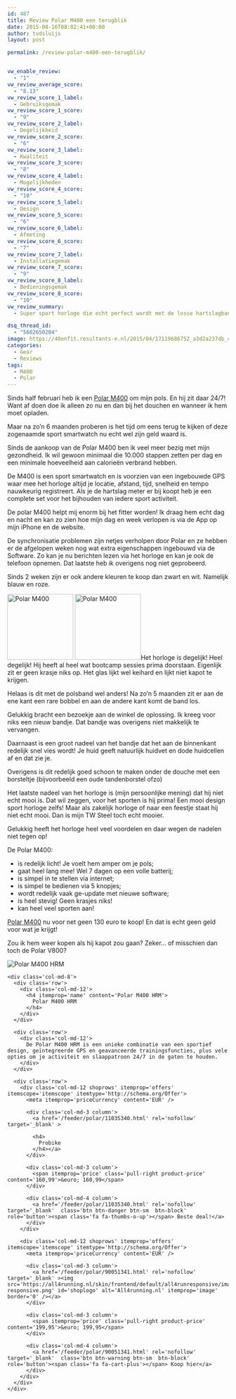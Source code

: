 ```yaml
---
id: 487
title: Review Polar M400 een terugblik
date: 2015-08-16T08:02:41+00:00
author: tvdsluijs
layout: post

permalink: /review-polar-m400-een-terugblik/


vw_enable_review:
  - "1"
vw_review_average_score:
  - "8.13"
vw_review_score_1_label:
  - Gebruiksgemak
vw_review_score_1_score:
  - "9"
vw_review_score_2_label:
  - Degelijkheid
vw_review_score_2_score:
  - "6"
vw_review_score_3_label:
  - Kwaliteit
vw_review_score_3_score:
  - "8"
vw_review_score_4_label:
  - Mogelijkheden
vw_review_score_4_score:
  - "10"
vw_review_score_5_label:
  - Design
vw_review_score_5_score:
  - "6"
vw_review_score_6_label:
  - Afmeting
vw_review_score_6_score:
  - "7"
vw_review_score_7_label:
  - Installatiegemak
vw_review_score_7_score:
  - "9"
vw_review_score_8_label:
  - Bedieningsgemak
vw_review_score_8_score:
  - "10"
vw_review_summary:
  - Super sport horloge die echt perfect wordt met de losse hartslagband. Is heel sterk! Heb geen krasjes op glas! Helaas is het bandje minder sterk en heb ik al laten vervangen.

dsq_thread_id:
  - "5602650204"
image: https://40enfit.resultants-e.nl/2015/04/17119686752_a3d2a237db_c.jpg
categories:
  - Gear
  - Reviews
tags:
  - M400
  - Polar
---
```

Sinds half februari heb ik een [Polar M400](http://www.athleteshop.nl/ext/?tt=18163_12_221406_&r=%2Fpolar-m400-gps-sporthorloge-zonder-hartslagsensor-zwart) om mijn pols. En hij zit daar 24/7! Want af doen doe ik alleen zo nu en dan bij het douchen en wanneer ik hem moet opladen.

Maar na zo&#8217;n 6 maanden proberen is het tijd om eens terug te kijken of deze zogenaamde sport smartwatch nu echt wel zijn geld waard is.<!--more-->

Sinds de aankoop van de Polar M400 ben ik veel meer bezig met mijn gezondheid. Ik wil gewoon minimaal die 10.000 stappen zetten per dag en een minimale hoeveelheid aan calorieën verbrand hebben.

De M400 is een sport smartwatch en is voorzien van een ingebouwde GPS waar mee het horloge altijd je locatie, afstand, tijd, snelheid en tempo nauwkeurig registreert. Als je de hartslag meter er bij koopt heb je een complete set voor het bijhouden van iedere sport activiteit.

De polar M400 helpt mij enorm bij het fitter worden! Ik draag hem echt dag en nacht en kan zo zien hoe mijn dag en week verlopen is via de App op mijn iPhone en de website.

De synchronisatie problemen zijn netjes verholpen door Polar en ze hebben er de afgelopen weken nog wat extra eigenschappen ingebouwd via de Software. Zo kan je nu berichten lezen via het horloge en kan je ook de telefoon opnemen. Dat laatste heb ik overigens nog niet geprobeerd.

Sinds 2 weken zijn er ook andere kleuren te koop dan zwart en wit. Namelijk blauw en roze.

[<img class="alignleft size-thumbnail wp-image-499" src="https://40enfit.resultants-e.nl/2015/08/IMG_0178-150x150.jpg" alt="Polar M400" width="150" height="150" srcset="https://40enfit.resultants-e.nl/2015/08/IMG_0178-150x150.jpg 150w, https://40enfit.resultants-e.nl/2015/08/IMG_0178-80x80.jpg 80w, https://40enfit.resultants-e.nl/2015/08/IMG_0178-360x360.jpg 360w, https://40enfit.resultants-e.nl/2015/08/IMG_0178-750x750.jpg 750w" sizes="(max-width: 150px) 100vw, 150px" />](https://40enfit.resultants-e.nl/2015/08/IMG_0178.jpg) [<img class="alignleft size-thumbnail wp-image-498" src="https://40enfit.resultants-e.nl/2015/08/IMG_0176-150x150.jpg" alt="Polar M400" width="150" height="150" srcset="https://40enfit.resultants-e.nl/2015/08/IMG_0176-150x150.jpg 150w, https://40enfit.resultants-e.nl/2015/08/IMG_0176-80x80.jpg 80w, https://40enfit.resultants-e.nl/2015/08/IMG_0176-360x360.jpg 360w, https://40enfit.resultants-e.nl/2015/08/IMG_0176-750x750.jpg 750w" sizes="(max-width: 150px) 100vw, 150px" />](https://40enfit.resultants-e.nl/2015/08/IMG_0176.jpg)Het horloge is degelijk! Heel degelijk! Hij heeft al heel wat bootcamp sessies prima doorstaan. Eigenlijk zit er geen krasje niks op. Het glas lijkt wel keihard en lijkt niet kapot te krijgen.

Helaas is dit met de polsband wel anders! Na zo&#8217;n 5 maanden zit er aan de ene kant een rare bobbel en aan de andere kant komt de band los.

Gelukkig bracht een bezoekje aan de winkel de oplossing. Ik kreeg voor niks een nieuw bandje. Dat bandje was overigens niet makkelijk te vervangen.

Daarnaast is een groot nadeel van het bandje dat het aan de binnenkant redelijk snel vies wordt! Je huid geeft natuurlijk huidvet en dode huidcellen af en dat zie je.

Overigens is dit redelijk goed schoon te maken onder de douche met een borsteltje (bijvoorbeeld een oude tandenborstel ofzo)

Het laatste nadeel van het horloge is (mijn persoonlijke mening) dat hij niet echt mooi is. Dat wil zeggen, voor het sporten is hij prima! Een mooi design sport horloge zelfs! Maar als zakelijk horloge of naar een feestje staat hij niet echt mooi. Dan is mijn TW Steel toch echt mooier.

Gelukkig heeft het horloge heel veel voordelen en daar wegen de nadelen niet tegen op!

De Polar M400:

  * is redelijk licht! Je voelt hem amper om je pols;
  * gaat heel lang mee! Wel 7 dagen op een volle batterij;
  * is simpel in te stellen via internet;
  * is simpel te bedienen via 5 knopjes;
  * wordt redelijk vaak ge-update met nieuwe software;
  * is heel stevig! Geen krasjes niks!
  * kan heel veel sporten aan!

[Polar M400](http://www.athleteshop.nl/ext/?tt=18163_12_221406_&r=%2Fpolar-m400-gps-sporthorloge-zonder-hartslagsensor-zwart) nu voor net geen 130 euro te koop! En dat is echt geen geld voor wat je krijgt!

Zou ik hem weer kopen als hij kapot zou gaan? Zeker&#8230; of misschien dan toch de Polar V800?

<div class='container-fluid' itemprop='itemListElement' itemscope='itemscope' itemtype='http://schema.org/Product'>
  <div class='row spacer'>
    <div class='col-md-3'>
      <img src='https://all4running.nl/media/catalog/product/P/o/Polar-M400-GPS-Horloge-Hartslagmeter-Zwart-90051341.jpg' id='product-image' alt='Polar M400 HRM' itemprop='image' border='0' />
    </div>
    
    <div class='col-md-8'>
      <div class='row'>
        <div class='col-md-12'>
          <h4 itemprop='name' content='Polar M400 HRM'>
            Polar M400 HRM
          </h4>
        </div>
      </div>
      
      <div class='row'>
        <div class='col-md-12'>
          De Polar M400 HRM is een unieke combinatie van een sportief design, geïntegreerde GPS en geavanceerde trainingsfuncties, plus vele opties om je activiteit en slaappatroon 24/7 in de gaten te houden.
        </div>
      </div>
      
      <div class='row'>
        <div class='col-md-12 shoprows' itemprop='offers' itemscope='itemscope' itemtype='http://schema.org/Offer'>
          <meta itemprop='priceCurrency' content='EUR' />
          
          <div class='col-md-3 column'>
            <a href='/feeder/polar/11035340.html' rel='nofollow' target='_blank' >
            
            <h4>
              Probike
            </h4></a>
          </div>
          
          <div class='col-md-3 column'>
            <span itemprop='price' class='pull-right product-price' content='160,99'>&euro; 160,99</span>
          </div>
          
          <div class='col-md-4 column'>
            <a href='/feeder/polar/11035340.html' rel='nofollow' target='_blank'  class='btn btn-danger btn-sm  btn-block' role='button'><span class='fa fa-thumbs-o-up'></span> Beste deal!</a>
          </div>
        </div>
        
        <div class='col-md-12 shoprows' itemprop='offers' itemscope='itemscope' itemtype='http://schema.org/Offer'>
          <meta itemprop='priceCurrency' content='EUR' />
          
          <div class='col-md-3 column'>
            <a href='/feeder/polar/90051341.html' rel='nofollow' target='_blank' ><img src='https://all4running.nl/skin/frontend/default/all4runresponsive/images/logo-responsive.png' id='shoplogo' alt='All4running.nl' itemprop='image' border='0' /></a>
          </div>
          
          <div class='col-md-3 column'>
            <span itemprop='price' class='pull-right product-price' content='199,95'>&euro; 199,95</span>
          </div>
          
          <div class='col-md-4 column'>
            <a href='/feeder/polar/90051341.html' rel='nofollow' target='_blank'  class='btn btn-warning btn-sm  btn-block' role='button'><span class='fa fa-cart-plus'></span> Koop hier</a>
          </div>
        </div>
      </div>
    </div>
  </div>
</div>